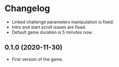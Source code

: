 # Changelog

- Linked challenge parameters manipulation is fixed.
- Intro and start scroll issues are fixed.
- Default game duration is 5 minutes now.

## 0.1.0 (2020-11-30)

- First version of the game.
